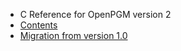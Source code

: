   * C Reference for OpenPGM version 2
  * [Contents](OpenPgm2CReference.md)
  * [Migration from version 1.0](OpenPgm2CReferenceMigration.md)